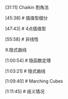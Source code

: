 

 

[31:11] Chaikin 割角法    




    


[45:38] # 插值型细分     

 


[47:43] # 4点插值型    

     


[55:58] # 非线性    



9.隐式曲线    

[1:00:54] # 隐函数定理    

   

[1:03:21] # 隐式曲线    



[1:09:40] # Marching Cubes    

    


[1:11:45] # 歧义情况     

